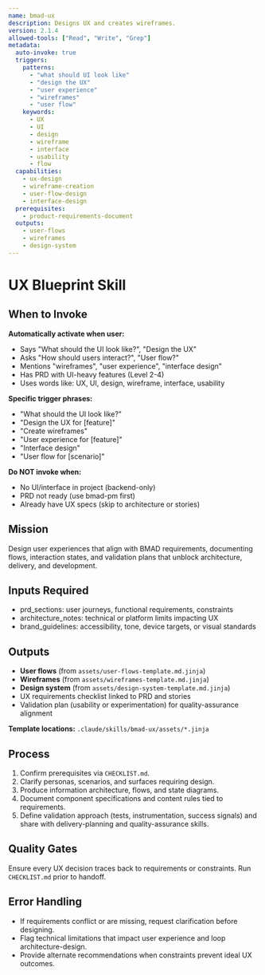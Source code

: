 ```yaml
---
name: bmad-ux
description: Designs UX and creates wireframes.
version: 2.1.4
allowed-tools: ["Read", "Write", "Grep"]
metadata:
  auto-invoke: true
  triggers:
    patterns:
      - "what should UI look like"
      - "design the UX"
      - "user experience"
      - "wireframes"
      - "user flow"
    keywords:
      - UX
      - UI
      - design
      - wireframe
      - interface
      - usability
      - flow
  capabilities:
    - ux-design
    - wireframe-creation
    - user-flow-design
    - interface-design
  prerequisites:
    - product-requirements-document
  outputs:
    - user-flows
    - wireframes
    - design-system
---
```


# UX Blueprint Skill

## When to Invoke

**Automatically activate when user:**
- Says "What should the UI look like?", "Design the UX"
- Asks "How should users interact?", "User flow?"
- Mentions "wireframes", "user experience", "interface design"
- Has PRD with UI-heavy features (Level 2-4)
- Uses words like: UX, UI, design, wireframe, interface, usability

**Specific trigger phrases:**
- "What should the UI look like?"
- "Design the UX for [feature]"
- "Create wireframes"
- "User experience for [feature]"
- "Interface design"
- "User flow for [scenario]"

**Do NOT invoke when:**
- No UI/interface in project (backend-only)
- PRD not ready (use bmad-pm first)
- Already have UX specs (skip to architecture or stories)

## Mission
Design user experiences that align with BMAD requirements, documenting flows, interaction states, and validation plans that unblock architecture, delivery, and development.

## Inputs Required
- prd_sections: user journeys, functional requirements, constraints
- architecture_notes: technical or platform limits impacting UX
- brand_guidelines: accessibility, tone, device targets, or visual standards

## Outputs
- **User flows** (from `assets/user-flows-template.md.jinja`)
- **Wireframes** (from `assets/wireframes-template.md.jinja`)
- **Design system** (from `assets/design-system-template.md.jinja`)
- UX requirements checklist linked to PRD and stories
- Validation plan (usability or experimentation) for quality-assurance alignment

**Template locations:** `.claude/skills/bmad-ux/assets/*.jinja`

## Process
1. Confirm prerequisites via `CHECKLIST.md`.
2. Clarify personas, scenarios, and surfaces requiring design.
3. Produce information architecture, flows, and state diagrams.
4. Document component specifications and content rules tied to requirements.
5. Define validation approach (tests, instrumentation, success signals) and share with delivery-planning and quality-assurance skills.

## Quality Gates
Ensure every UX decision traces back to requirements or constraints. Run `CHECKLIST.md` prior to handoff.

## Error Handling
- If requirements conflict or are missing, request clarification before designing.
- Flag technical limitations that impact user experience and loop architecture-design.
- Provide alternate recommendations when constraints prevent ideal UX outcomes.
